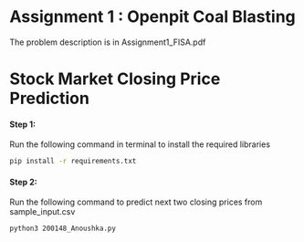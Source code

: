 # Assignment 1 : Openpit Coal Blasting
The problem description is in Assignment1_FISA.pdf

# Stock Market Closing Price Prediction

#### Step 1:
Run the following command in terminal to install the required libraries<br>
```bash
pip install -r requirements.txt
```

#### Step 2:
Run the following command to predict next two closing prices from sample_input.csv <br>
```bash
python3 200148_Anoushka.py
```
